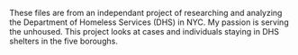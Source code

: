These files are from an independant project of researching and analyzing the Department of Homeless Services (DHS) in NYC. My passion is serving the unhoused. This project looks at cases and individuals staying in DHS shelters in the five boroughs.
